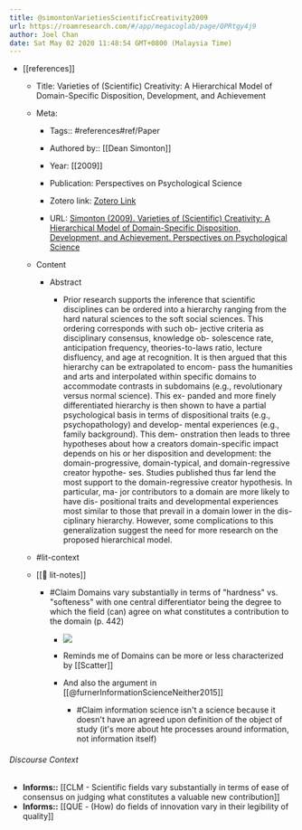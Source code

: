 ```yaml
---
title: @simontonVarietiesScientificCreativity2009
url: https://roamresearch.com/#/app/megacoglab/page/QPRtgy4j9
author: Joel Chan
date: Sat May 02 2020 11:48:54 GMT+0800 (Malaysia Time)
---
```


- [[references]]

    - Title: Varieties of (Scientific) Creativity: A Hierarchical Model of Domain-Specific Disposition, Development, and Achievement

    - Meta:

        - Tags:: #references#ref/Paper

        - Authored by:: [[Dean Simonton]]

        - Year: [[2009]]

        - Publication: Perspectives on Psychological Science

        - Zotero link: [Zotero Link](zotero://select/items/7_2P72CQ4X)

        - URL: [Simonton (2009). Varieties of (Scientific) Creativity: A Hierarchical Model of Domain-Specific Disposition, Development, and Achievement. Perspectives on Psychological Science](undefined)

    - Content

        - Abstract

            - Prior research supports the inference that scientific disciplines can be ordered into a hierarchy ranging from the hard natural sciences to the soft social sciences. This ordering corresponds with such ob- jective criteria as disciplinary consensus, knowledge ob- solescence rate, anticipation frequency, theories-to-laws ratio, lecture disfluency, and age at recognition. It is then argued that this hierarchy can be extrapolated to encom- pass the humanities and arts and interpolated within specific domains to accommodate contrasts in subdomains (e.g., revolutionary versus normal science). This ex- panded and more finely differentiated hierarchy is then shown to have a partial psychological basis in terms of dispositional traits (e.g., psychopathology) and develop- mental experiences (e.g., family background). This dem- onstration then leads to three hypotheses about how a creators domain-specific impact depends on his or her disposition and development: the domain-progressive, domain-typical, and domain-regressive creator hypothe- ses. Studies published thus far lend the most support to the domain-regressive creator hypothesis. In particular, ma- jor contributors to a domain are more likely to have dis- positional traits and developmental experiences most similar to those that prevail in a domain lower in the dis- ciplinary hierarchy. However, some complications to this generalization suggest the need for more research on the proposed hierarchical model.

    - #lit-context

    - [[📝 lit-notes]]

        - #Claim Domains vary substantially in terms of "hardness" vs. "softeness" with one central differentiator being the degree to which the field (can) agree on what constitutes a contribution to the domain  (p. 442)

            - ![](https://firebasestorage.googleapis.com/v0/b/firescript-577a2.appspot.com/o/imgs%2Fapp%2Fmegacoglab%2FYsZMKU5_xX.png?alt=media&token=22c42849-7504-49ea-839f-5b9dd5e352aa)

            - Reminds me of Domains can be more or less characterized by [[Scatter]]

            - And also the argument in [[@furnerInformationScienceNeither2015]]

                - #Claim information science isn't a science because it doesn't have an agreed upon definition of the object of study (it's more about hte processes around information, not information itself)

###### Discourse Context

- **Informs::** [[CLM - Scientific fields vary substantially in terms of ease of consensus on judging what constitutes a valuable new contribution]]
- **Informs::** [[QUE - (How) do fields of innovation vary in their legibility of quality]]
